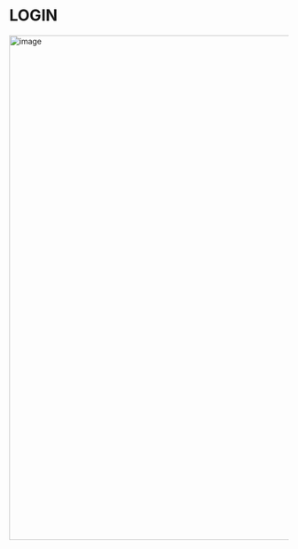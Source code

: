 <h1>LOGIN</h1>
<img width="909" alt="image" src="https://github.com/kaiocandido/login-hamburger/assets/148023868/fee4c061-e04b-4fd6-9d81-79638133cff4">

